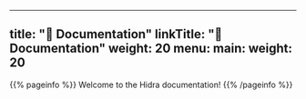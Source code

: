 
---
title: "📖 Documentation"
linkTitle: "📖 Documentation"
weight: 20
menu:
  main:
    weight: 20
---

{{% pageinfo %}}
Welcome to the Hidra documentation!
{{% /pageinfo %}}
